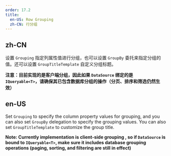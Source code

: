 ```yaml
---
order: 17.2
title:
  en-US: Row Grouping
  zh-CN: 行分组
---
```


## zh-CN

设置 `Grouping` 指定列属性值进行分组，也可以设置 `GroupBy` 委托来指定分组的值。还可以设置 `GroupTitleTemplate` 自定义分组标题。

**注意：目前实现的是客户端分组，因此如果 `DataSource` 绑定的是 `IQueryable<T>`，请确保其已包含数据库分组的操作（分页、排序和筛选仍然生效）**

## en-US

Set `Grouping` to specify the column property values for grouping, 
and you can also set `GroupBy` delegation to specify the grouping values. 
You can also set `GroupTitleTemplate` to customize the group title.

**Note: Currently implementation is client-side grouping , 
so if `DataSource` is bound to `IQueryable<T>`, make sure it includes database grouping operations (paging, sorting, and filtering are still in effect)**